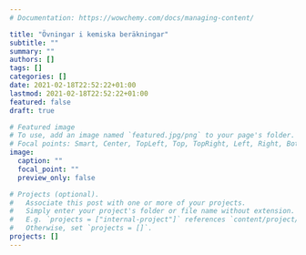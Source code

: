 ```yaml
---
# Documentation: https://wowchemy.com/docs/managing-content/

title: "Övningar i kemiska beräkningar"
subtitle: ""
summary: ""
authors: []
tags: []
categories: []
date: 2021-02-18T22:52:22+01:00
lastmod: 2021-02-18T22:52:22+01:00
featured: false
draft: true

# Featured image
# To use, add an image named `featured.jpg/png` to your page's folder.
# Focal points: Smart, Center, TopLeft, Top, TopRight, Left, Right, BottomLeft, Bottom, BottomRight.
image:
  caption: ""
  focal_point: ""
  preview_only: false

# Projects (optional).
#   Associate this post with one or more of your projects.
#   Simply enter your project's folder or file name without extension.
#   E.g. `projects = ["internal-project"]` references `content/project/deep-learning/index.md`.
#   Otherwise, set `projects = []`.
projects: []
---
```

